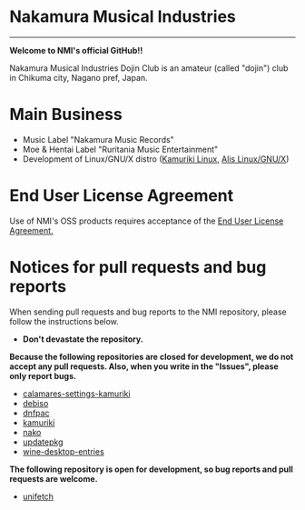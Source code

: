 # Nakamura Musical Industries
---
**Welcome to NMI's official GitHub!!**

Nakamura Musical Industries Dojin Club is an amateur (called "dojin") club in Chikuma city, Nagano pref, Japan.

# Main Business
* Music Label "Nakamura Music Records"
* Moe & Hentai Label "Ruritania Music Entertainment"
* Development of Linux/GNU/X distro ([Kamuriki Linux](https://github.com/nmimusic/kamuriki), [Alis Linux/GNU/X](https://github.com/alislinux))

# End User License Agreement
Use of NMI's OSS products requires acceptance of the [End User License Agreement.](https://github.com/nmimusic/eula)

# Notices for pull requests and bug reports

When sending pull requests and bug reports to the NMI repository, please follow the instructions below.

* **Don't devastate the repository.**

**Because the following repositories are closed for development, we do not accept any pull requests. Also, when you write in the "Issues", please only report bugs.**
* [calamares-settings-kamuriki](https://github.com/nmimusic/calamares-settings-kamuriki)
* [debiso](https://github.com/nmimusic/debiso)
* [dnfpac](https://github.com/nmimusic/dnfpac)
* [kamuriki](https://github.com/nmimusic/kamuriki)
* [nako](https://github.com/nmimusic/nako)
* [updatepkg](https://github.com/nmimusic/updatepkg)
* [wine-desktop-entries](https://github.com/nmimusic/wine-desktop-entries)

**The following repository is open for development, so bug reports and pull requests are welcome.**
* [unifetch](https://github.com/nmimusic/unifetch)
